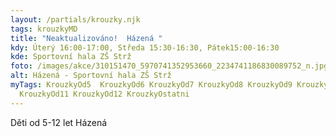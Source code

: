 ```yaml
---
layout: /partials/krouzky.njk
tags: krouzkyMD
title: "Neaktualizováno!  Házená "
kdy: Úterý 16:00-17:00, Středa 15:30-16:30, Pátek15:00-16:30
kde: Sportovní hala ZŠ Strž
foto: /images/akce/310151470_5970741352953660_2234741186830089752_n.jpg
alt: Házená - Sportovní hala ZŠ Strž
myTags: KrouzkyOd5  KrouzkyOd6 KrouzkyOd7 KrouzkyOd8 KrouzkyOd9 KrouzkyOd10
  KrouzkyOd11 KrouzkyOd12 KrouzkyOstatni
---
```

<!--StartFragment-->

Děti od 5-12 let Házená

<!--EndFragment-->